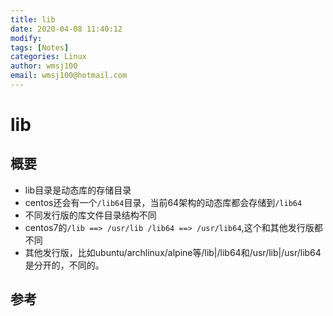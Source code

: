 ```yaml
---
title: lib
date: 2020-04-08 11:40:12
modify: 
tags: [Notes]
categories: Linux
author: wmsj100
email: wmsj100@hotmail.com
---
```


# lib

## 概要

- lib目录是动态库的存储目录
- centos还会有一个`/lib64`目录，当前64架构的动态库都会存储到`/lib64`
- 不同发行版的库文件目录结构不同
- centos7的`/lib ==> /usr/lib /lib64 ==> /usr/lib64`,这个和其他发行版都不同
- 其他发行版，比如ubuntu/archlinux/alpine等/lib|/lib64和/usr/lib|/usr/lib64是分开的，不同的。

## 参考


